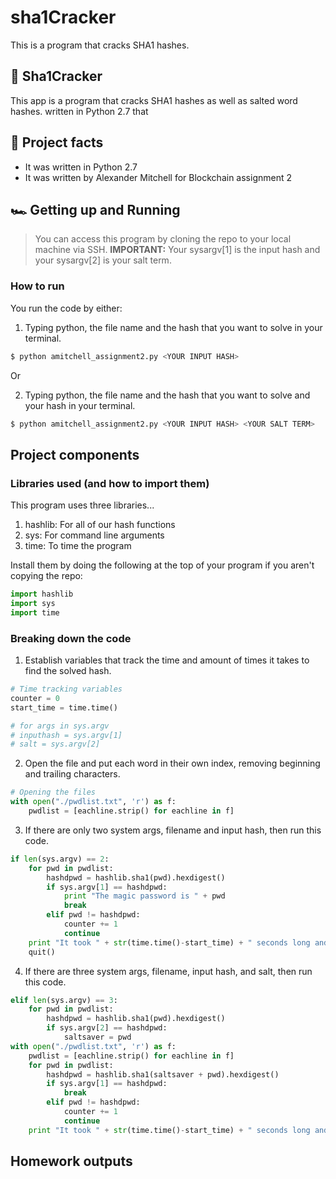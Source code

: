 # sha1Cracker
This is a program that cracks SHA1 hashes.



## 🔨 Sha1Cracker 

This app is a program that cracks SHA1 hashes as well as salted word hashes.  written in Python 2.7 that 

## 💯 Project facts
* It was written in Python 2.7
* It was written by Alexander Mitchell for Blockchain assignment 2

## 🏎 Getting up and Running

> You can access this program by cloning the repo to your local machine via SSH.
**IMPORTANT:**
> Your sysargv[1] is the input hash and your sysargv[2] is your salt term.

### How to run
You run the code by either:
1. Typing python, the file name and the hash that you want to solve in your terminal.
```bash
$ python amitchell_assignment2.py <YOUR INPUT HASH>
```

Or

2. Typing python, the file name and the hash that you want to solve and your hash in your terminal.
```bash
$ python amitchell_assignment2.py <YOUR INPUT HASH> <YOUR SALT TERM>
```

## Project components

### Libraries used (and how to import them)

This program uses three libraries...
1. hashlib: For all of our hash functions
2. sys: For command line arguments
3. time: To time the program

Install them by doing the following at the top of your program if you aren't copying the repo:
```python
import hashlib
import sys
import time
```

### Breaking down the code
1. Establish variables that track the time and amount of times it takes to find the solved hash.

```python
# Time tracking variables
counter = 0
start_time = time.time()

# for args in sys.argv
# inputhash = sys.argv[1]
# salt = sys.argv[2]
```

2. Open the file and put each word in their own index, removing beginning and trailing characters.
```python
# Opening the files
with open("./pwdlist.txt", 'r') as f:
    pwdlist = [eachline.strip() for eachline in f]
```

3. If there are only two system args, filename and input hash, then run this code.
```python
if len(sys.argv) == 2:
    for pwd in pwdlist:
        hashdpwd = hashlib.sha1(pwd).hexdigest()
        if sys.argv[1] == hashdpwd:
            print "The magic password is " + pwd
            break
        elif pwd != hashdpwd:
            counter += 1
            continue
    print "It took " + str(time.time()-start_time) + " seconds long and " +str(counter) + " many tries to find this.\n"
    quit()
```

4. If there are three system args, filename, input hash, and salt, then run this code.
```python
elif len(sys.argv) == 3:
    for pwd in pwdlist:
        hashdpwd = hashlib.sha1(pwd).hexdigest()
        if sys.argv[2] == hashdpwd:
            saltsaver = pwd
with open("./pwdlist.txt", 'r') as f:
    pwdlist = [eachline.strip() for eachline in f]
    for pwd in pwdlist:
        hashdpwd = hashlib.sha1(saltsaver + pwd).hexdigest()
        if sys.argv[1] == hashdpwd:
            break
        elif pwd != hashdpwd:
            counter += 1
            continue
    print "It took " + str(time.time()-start_time) + " seconds long and " + str(counter) + " many tries to find the salted password " + pwd + "\n"
```



## Homework outputs